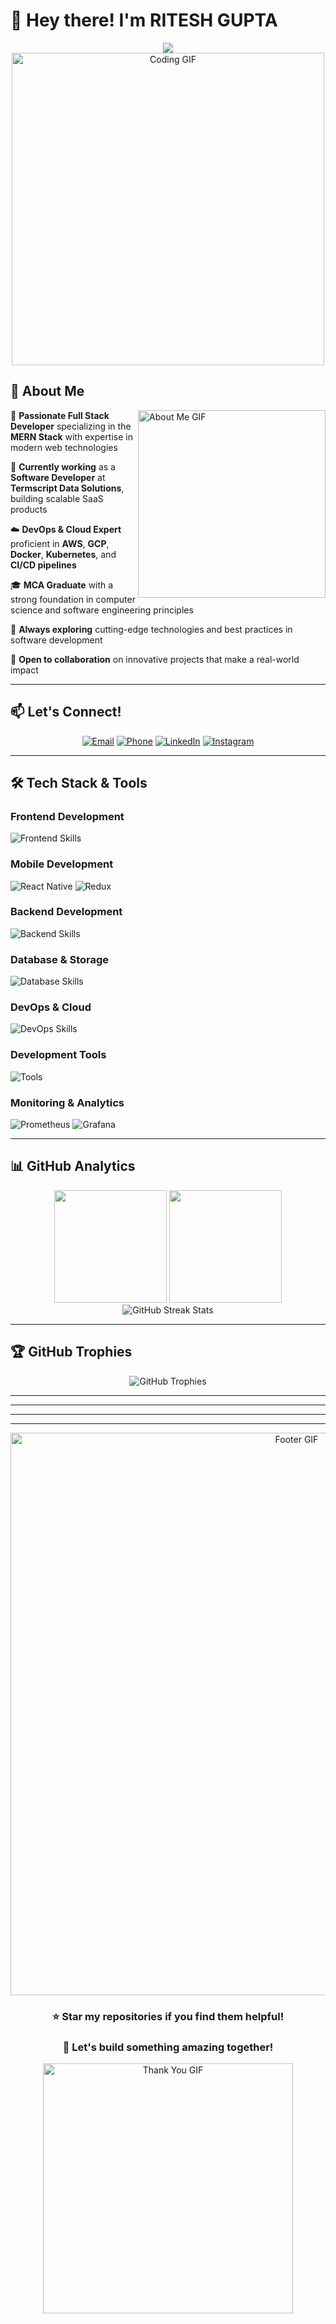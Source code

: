 # 👋 Hey there! I'm RITESH GUPTA

<div align="center">
  <img src="https://readme-typing-svg.herokuapp.com?color=%2336BCF7&width=450&height=45&lines=Full+Stack+MERN+Developer+🚀;DevOps+%26+Cloud+Enthusiast+☁️;Building+Scalable+Solutions+💡;Always+Learning+%26+Growing+🌱&center=true&size=22"></a>
</div>

<div align="center">
  <img src="https://user-images.githubusercontent.com/74038190/225813708-98b745f2-7d22-48cf-9150-083f1b00d6c9.gif" width="500" alt="Coding GIF"/>
</div>

## 🚀 About Me

<img align="right" src="https://github.com/7oSkaaa/7oSkaaa/blob/main/Images/about_me.gif?raw=true" alt="About Me GIF" width="300px"/>

🎯 **Passionate Full Stack Developer** specializing in the **MERN Stack** with expertise in modern web technologies

💼 **Currently working** as a **Software Developer** at **Termscript Data Solutions**, building scalable SaaS products

☁️ **DevOps & Cloud Expert** proficient in **AWS**, **GCP**, **Docker**, **Kubernetes**, and **CI/CD pipelines**

🎓 **MCA Graduate** with a strong foundation in computer science and software engineering principles

🌟 **Always exploring** cutting-edge technologies and best practices in software development

🤝 **Open to collaboration** on innovative projects that make a real-world impact

---

## 📫 Let's Connect!

<div align="center">
  
[![Email](https://img.shields.io/badge/Email-riteshgupta0968@gmail.com-D14836?style=for-the-badge&logo=gmail&logoColor=white)](mailto:riteshgupta0968@gmail.com)
[![Phone](https://img.shields.io/badge/Phone-+91%209172486340-25D366?style=for-the-badge&logo=whatsapp&logoColor=white)](tel:+919172486340)
[![LinkedIn](https://img.shields.io/badge/LinkedIn-riteshgupta19-0077B5?style=for-the-badge&logo=linkedin&logoColor=white)](https://linkedin.com/in/riteshgupta19)
[![Instagram](https://img.shields.io/badge/Instagram-ritesh__gupta.19-E4405F?style=for-the-badge&logo=instagram&logoColor=white)](https://instagram.com/ritesh_gupta.19)

</div>

---

## 🛠️ Tech Stack & Tools

### **Frontend Development**
<div align="left">
  <img src="https://skillicons.dev/icons?i=html,css,js,ts,react,nextjs,tailwind,bootstrap" alt="Frontend Skills"/>
</div>

### **Mobile Development**
<div align="left">
  <img src="https://img.shields.io/badge/React_Native-20232A?style=for-the-badge&logo=react&logoColor=61DAFB" alt="React Native"/>
  <img src="https://img.shields.io/badge/Redux-593D88?style=for-the-badge&logo=redux&logoColor=white" alt="Redux"/>
</div>

### **Backend Development**
<div align="left">
  <img src="https://skillicons.dev/icons?i=nodejs,express,java,firebase" alt="Backend Skills"/>
</div>

### **Database & Storage**
<div align="left">
  <img src="https://skillicons.dev/icons?i=mongodb,mysql,postgresql,redis" alt="Database Skills"/>
</div>

### **DevOps & Cloud**
<div align="left">
  <img src="https://skillicons.dev/icons?i=aws,gcp,docker,kubernetes,terraform,ansible,jenkins" alt="DevOps Skills"/>
</div>

### **Development Tools**
<div align="left">
  <img src="https://skillicons.dev/icons?i=git,github,postman,linux,vscode" alt="Tools"/>
</div>

### **Monitoring & Analytics**
<div align="left">
  <img src="https://img.shields.io/badge/Prometheus-E6522C?style=for-the-badge&logo=prometheus&logoColor=white" alt="Prometheus"/>
  <img src="https://img.shields.io/badge/Grafana-F46800?style=for-the-badge&logo=grafana&logoColor=white" alt="Grafana"/>
</div>

---

## 📊 GitHub Analytics

<div align="center">
  <img height="180em" src="https://github-readme-stats.vercel.app/api?username=RiteshGupta19&show_icons=true&theme=tokyonight&include_all_commits=true&count_private=true&hide_border=true&bg_color=0d1117"/>
  <img height="180em" src="https://github-readme-stats.vercel.app/api/top-langs/?username=RiteshGupta19&layout=compact&langs_count=8&theme=tokyonight&hide_border=true&bg_color=0d1117"/>
</div>

<div align="center">
  <img src="https://github-readme-streak-stats.herokuapp.com?user=RiteshGupta19&theme=tokyonight&hide_border=true&background=0D1117&stroke=0000&ring=00D9FF&fire=00D9FF&currStreakLabel=00D9FF" alt="GitHub Streak Stats"/>
</div>

---

## 🏆 GitHub Trophies

<div align="center">
  <img src="https://github-profile-trophy.vercel.app/?username=RiteshGupta19&theme=tokyonight&no-frame=true&no-bg=true&row=1&column=7" alt="GitHub Trophies"/>
</div>

---
<!--
## 🔥 Contribution Graph

<div align="center">
  <img src="https://github-readme-activity-graph.vercel.app/graph?username=RiteshGupta19&theme=tokyo-night&hide_border=true&bg_color=0d1117" alt="Contribution Graph"/>
</div>
-->
---


---
<!--
## 🌟 Quick Stats

<div align="center">
  
![Profile Views](https://komarev.com/ghpvc/?username=RiteshGupta19&label=Profile%20Views&color=0e75b6&style=for-the-badge)
![GitHub Followers](https://img.shields.io/github/followers/RiteshGupta19?label=Followers&style=for-the-badge&color=blue)
![Years Badge](https://badges.pufler.dev/years/RiteshGupta19?style=for-the-badge&color=blue)

</div>
-->
---

<div align="center">
  <img src="https://user-images.githubusercontent.com/74038190/212284100-561aa473-3905-4a80-b561-0d28506553ee.gif" width="900" alt="Footer GIF"/>
  
  ### ⭐ Star my repositories if you find them helpful!
  ### 🤝 Let's build something amazing together!
  
  <img src="https://user-images.githubusercontent.com/74038190/212284158-e840e285-664b-44d7-b79b-e264b5e54825.gif" width="400" alt="Thank You GIF"/>
</div>















<!--
<p align="center">
    <img src="https://readme-typing-svg.herokuapp.com?color=E22FE4&width=380&height=28&lines=Hi👋+I'm+RITESH+GUPTA...;MERN+STACK+DEVELOPER...;Nice+To+Meet+You+....&center=true"></a></p>
<p align="center" style="color:#FF6F61;">
  🚀 Passionate MERN Stack Developer with a flair for creating efficient, scalable web apps.<br/>
  💻 Currently working as a Software Developer at <strong>Termscript Data Solutions</strong>, contributing to the development of a scalable SaaS product.<br/>
  ☁️ Adept in DevOps & Cloud tools like AWS, GCP, Docker, and Kubernetes.<br/>
  🎓 MCA Graduate | Continuously seeking growth and ready to collaborate on groundbreaking projects!
</p>



<img align="right" src="https://github.com/7oSkaaa/7oSkaaa/blob/main/Images/about_me.gif?raw=true" alt="About Me GIF" width="200px"/>  

### 📬 Reach me at:
**Email:** [riteshgupta0968@gmail.com](mailto:riteshgupta0968@gmail.com)  
**Phone:** [9172486340](tel:+919172486340)




<h3 align="left">🤝 Connect with me:</h3
<p align="left">
<a href="https://linkedin.com/in/riteshgupta19" target="blank"><img align="center" src="https://raw.githubusercontent.com/rahuldkjain/github-profile-readme-generator/master/src/images/icons/Social/linked-in-alt.svg" alt="riteshgupta19" height="30" width="72" /></a>
<a href="https://instagram.com/ritesh_gupta.19" target="blank"><img align="center" src="https://raw.githubusercontent.com/rahuldkjain/github-profile-readme-generator/master/src/images/icons/Social/instagram.svg" alt="ritesh_gupta.19" height="30" width="72" /></a>
</p>







<h3 align="left">🛠️ Languages and Tools:</h3>
<p align="left">
  <a href="https://www.w3.org/html/" target="_blank" rel="noreferrer">
    <img src="https://raw.githubusercontent.com/devicons/devicon/master/icons/html5/html5-original-wordmark.svg" alt="html5" width="72" height="72"/>
  </a>
  <a href="https://www.w3schools.com/css/" target="_blank" rel="noreferrer">
    <img src="https://raw.githubusercontent.com/devicons/devicon/master/icons/css3/css3-original-wordmark.svg" alt="css3" width="72" height="72"/>
  </a>
  <a href="https://getbootstrap.com" target="_blank" rel="noreferrer">
    <img src="https://raw.githubusercontent.com/devicons/devicon/master/icons/bootstrap/bootstrap-plain-wordmark.svg" alt="bootstrap" width="72" height="72"/>
  </a>
  <a href="https://developer.mozilla.org/en-US/docs/Web/JavaScript" target="_blank" rel="noreferrer">
    <img src="https://raw.githubusercontent.com/devicons/devicon/master/icons/javascript/javascript-original.svg" alt="javascript" width="72" height="72"/>
  </a>
  <a href="https://reactjs.org/" target="_blank" rel="noreferrer">
    <img src="https://raw.githubusercontent.com/devicons/devicon/master/icons/react/react-original-wordmark.svg" alt="react" width="72" height="72"/>
  </a>
  <a href="https://nodejs.org" target="_blank" rel="noreferrer">
    <img src="https://raw.githubusercontent.com/devicons/devicon/master/icons/nodejs/nodejs-original-wordmark.svg" alt="nodejs" width="72" height="72"/>
  </a>
  <a href="https://expressjs.com" target="_blank" rel="noreferrer">
    <img src="https://raw.githubusercontent.com/devicons/devicon/master/icons/express/express-original-wordmark.svg" alt="express" width="72" height="72"/>
  </a>
  <a href="https://www.mongodb.com/" target="_blank" rel="noreferrer">
    <img src="https://raw.githubusercontent.com/devicons/devicon/master/icons/mongodb/mongodb-original-wordmark.svg" alt="mongodb" width="72" height="72"/>
  </a>
  <a href="https://www.java.com" target="_blank" rel="noreferrer">
    <img src="https://raw.githubusercontent.com/devicons/devicon/master/icons/java/java-original.svg" alt="java" width="72" height="72"/>
  </a>
  <a href="https://postman.com" target="_blank" rel="noreferrer">
    <img src="https://www.vectorlogo.zone/logos/getpostman/getpostman-icon.svg" alt="postman" width="72" height="72"/>
  </a>
    <a href="https://git-scm.com/" target="_blank" rel="noreferrer">
  <img src="https://raw.githubusercontent.com/devicons/devicon/master/icons/git/git-original.svg" alt="git" width="72" height="72"/>
</a>
<a href="https://github.com/" target="_blank" rel="noreferrer">
  <img src="https://raw.githubusercontent.com/devicons/devicon/master/icons/github/github-original.svg" alt="github" width="72" height="72"/>
</a>
  <a href="https://www.linux.org/" target="_blank" rel="noreferrer">
    <img src="https://raw.githubusercontent.com/devicons/devicon/master/icons/linux/linux-original.svg" alt="linux" width="72" height="72"/>
  </a>
  <a href="https://www.python.org" target="_blank" rel="noreferrer">
    <img src="https://raw.githubusercontent.com/devicons/devicon/master/icons/python/python-original.svg" alt="python" width="72" height="72"/>
  </a>
<a href="https://aws.amazon.com/" target="_blank" rel="noreferrer">
  <img src="https://raw.githubusercontent.com/devicons/devicon/master/icons/amazonwebservices/amazonwebservices-original-wordmark.svg" alt="aws" width="72" height="72"/>
</a>
<a href="https://cloud.google.com/" target="_blank" rel="noreferrer">
  <img src="https://raw.githubusercontent.com/devicons/devicon/master/icons/googlecloud/googlecloud-original.svg" alt="gcp" width="72" height="72"/>
</a>
  <a href="https://www.docker.com/" target="_blank" rel="noreferrer">
    <img src="https://raw.githubusercontent.com/devicons/devicon/master/icons/docker/docker-original-wordmark.svg" alt="docker" width="72" height="72"/>
  </a>
  <a href="https://kubernetes.io/" target="_blank" rel="noreferrer">
    <img src="https://raw.githubusercontent.com/devicons/devicon/master/icons/kubernetes/kubernetes-plain-wordmark.svg" alt="kubernetes" width="72" height="72"/>
  </a>
  <a href="https://www.ansible.com/" target="_blank" rel="noreferrer">
    <img src="https://raw.githubusercontent.com/devicons/devicon/master/icons/ansible/ansible-original.svg" alt="ansible" width="72" height="72"/>
  </a>
  <a href="https://www.terraform.io/" target="_blank" rel="noreferrer">
    <img src="https://raw.githubusercontent.com/devicons/devicon/master/icons/terraform/terraform-original-wordmark.svg" alt="terraform" width="72" height="72"/>
  </a>
    <a href="https://www.jenkins.io/" target="_blank" rel="noreferrer">
  <img src="https://raw.githubusercontent.com/devicons/devicon/master/icons/jenkins/jenkins-original.svg" alt="jenkins" width="72" height="72"/>
</a>
  <a href="https://prometheus.io/" target="_blank" rel="noreferrer">
    <img src="https://raw.githubusercontent.com/devicons/devicon/master/icons/prometheus/prometheus-original.svg" alt="prometheus" width="72" height="72"/>
  </a>
  <a href="https://grafana.com/" target="_blank" rel="noreferrer">
    <img src="https://www.vectorlogo.zone/logos/grafana/grafana-icon.svg" alt="grafana" width="72" height="72"/>
  </a>
</p>


<p align="center">
  <img 
    src="https://streak-stats.demolab.com/?user=RiteshGupta19&theme=transparent&hide_border=false" 
    alt="Contribution Streak" 
    width="560px" 
    style="max-width: 560px;" 
  />
</p>





<div align="center">
  <img src="https://github-readme-stats.vercel.app/api?username=RiteshGupta19&show_icons=true&theme=transparent&hide_border=false" alt="GitHub Stats" style="height: 180px;" />
  <img src="https://github-readme-stats.vercel.app/api/top-langs/?username=RiteshGupta19&theme=transparent&layout=compact&hide_border=false" alt="Top Languages" style="height: 180px; " />
</div>
<br/>  

![views since 2023/06/14](https://visitor-badge-deno.deno.dev/RiteshGupta19.RiteshGupta19.svg) -->




